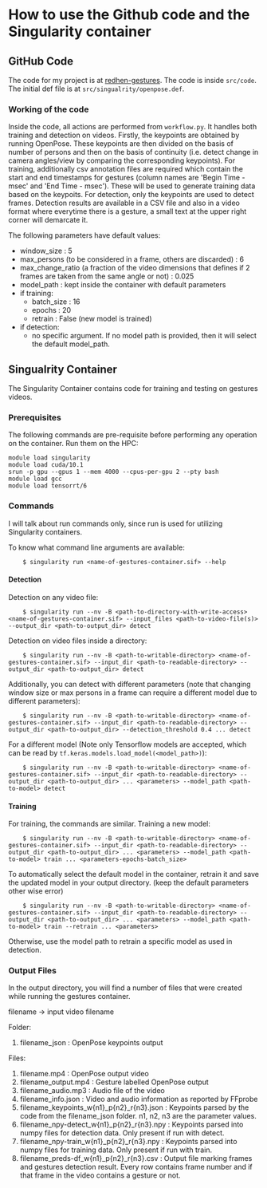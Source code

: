 # How to use the Github code and the Singularity container

## GitHub Code

The code for my project is at [redhen-gestures](https://github.com/Swadesh13/redhen-gesture). The code is inside `src/code`. The initial def file is at `src/singualrity/openpose.def`. 

### Working of the code

Inside the code, all actions are performed from `workflow.py`. It handles both training and detection on videos. Firstly, the keypoints are obtained by running OpenPose. These keypoints are then divided on the basis of number of persons and then on the basis of continuity (i.e. detect change in camera angles/view by comparing the corresponding keypoints). For training, additionally csv annotation files are required which contain the start and end timestamps for gestures (column names are 'Begin Time - msec' and 'End Time - msec'). These will be used to generate training data based on the keypoits. For detection, only the keypoints are used to detect frames. Detection results are available in a CSV file and also in a video format where everytime there is a gesture, a small text at the upper right corner will demarcate it.

The following parameters have default values:
- window_size : 5
- max_persons (to be considered in a frame, others are discarded) : 6
- max_change_ratio (a fraction of the video dimensions that defines if 2 frames are taken from the same angle or not) : 0.025
- model_path : kept inside the container with default parameters
- if training:
  - batch_size : 16
  - epochs : 20
  - retrain : False (new model is trained)
- if detection:
  - no specific argument. If no model path is provided, then it will select the default model_path.

## Singualrity Container

The Singularity Container contains code for training and testing on gestures videos. 

### Prerequisites

The following commands are pre-requisite before performing any operation on the container. Run them on the HPC:
```
module load singularity
module load cuda/10.1
srun -p gpu --gpus 1 --mem 4000 --cpus-per-gpu 2 --pty bash
module load gcc
module load tensorrt/6
```


### Commands

I will talk about run commands only, since run is used for utilizing Singularity containers.

To know what command line arguments are available:
```
    $ singularity run <name-of-gestures-container.sif> --help
```

#### Detection

Detection on any video file:
```
    $ singularity run --nv -B <path-to-directory-with-write-access> <name-of-gestures-container.sif> --input_files <path-to-video-file(s)> --output_dir <path-to-output_dir> detect
```

Detection on video files inside a directory:
```
    $ singularity run --nv -B <path-to-writable-directory> <name-of-gestures-container.sif> --input_dir <path-to-readable-directory> --output_dir <path-to-output_dir> detect
```

Additionally, you can detect with different parameters (note that changing window size or max persons in a frame can require a different model due to different parameters):
```
    $ singularity run --nv -B <path-to-writable-directory> <name-of-gestures-container.sif> --input_dir <path-to-readable-directory> --output_dir <path-to-output_dir> --detection_threshold 0.4 ... detect
```

For a different model (Note only Tensorflow models are accepted, which can be read by `tf.keras.models.load_model(<model_path>)`):
```
    $ singularity run --nv -B <path-to-writable-directory> <name-of-gestures-container.sif> --input_dir <path-to-readable-directory> --output_dir <path-to-output_dir> ... <parameters> --model_path <path-to-model> detect
```
#### Training

For training, the commands are similar. Training a new model:
```
    $ singularity run --nv -B <path-to-writable-directory> <name-of-gestures-container.sif> --input_dir <path-to-readable-directory> --output_dir <path-to-output_dir> ... <parameters> --model_path <path-to-model> train ... <parameters-epochs-batch_size>
```

To automatically select the default model in the container, retrain it and save the updated model in your output directory.
(keep the default parameters other wise error)
```
    $ singularity run --nv -B <path-to-writable-directory> <name-of-gestures-container.sif> --input_dir <path-to-readable-directory> --output_dir <path-to-output_dir> ... <parameters> --model_path <path-to-model> train --retrain ... <parameters>
```

Otherwise, use the model path to retrain a specific model as used in detection.

### Output Files

In the output directory, you will find a number of files that were created while running the gestures container.

filename -> input video filename

Folder:
1. filename_json : OpenPose keypoints output

Files:
1. filename.mp4 : OpenPose output video
2. filename_output.mp4 : Gesture labelled OpenPose output
3. filename_audio.mp3 : Audio file of the video
4. filename_info.json : Video and audio information as reported by FFprobe
5. filename_keypoints_w{n1}_p{n2}_r{n3}.json : Keypoints parsed by the code from the filename_json folder. n1, n2, n3 are the parameter values.
6. filename_npy-detect_w{n1}_p{n2}_r{n3}.npy : Keypoints parsed into numpy files for detection data. Only present if run with detect.
7. filename_npy-train_w{n1}_p{n2}_r{n3}.npy : Keypoints parsed into numpy files for training data. Only present if run with train.
8. filename_preds-df_w{n1}_p{n2}_r{n3}.csv : Output file marking frames and gestures detection result. Every row contains frame number and if that frame in the video contains a gesture or not.